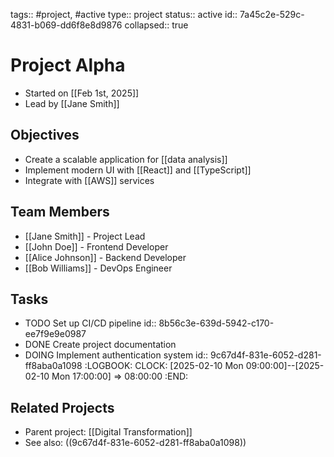 tags:: #project, #active
type:: project
status:: active
id:: 7a45c2e-529c-4831-b069-dd6f8e8d9876
collapsed:: true

# Project Alpha
- Started on [[Feb 1st, 2025]]
- Lead by [[Jane Smith]]

## Objectives
- Create a scalable application for [[data analysis]]
- Implement modern UI with [[React]] and [[TypeScript]]
- Integrate with [[AWS]] services

## Team Members
- [[Jane Smith]] - Project Lead
- [[John Doe]] - Frontend Developer
- [[Alice Johnson]] - Backend Developer
- [[Bob Williams]] - DevOps Engineer

## Tasks
- TODO Set up CI/CD pipeline
  id:: 8b56c3e-639d-5942-c170-ee7f9e9e0987
- DONE Create project documentation
- DOING Implement authentication system
  id:: 9c67d4f-831e-6052-d281-ff8aba0a1098
  :LOGBOOK:
  CLOCK: [2025-02-10 Mon 09:00:00]--[2025-02-10 Mon 17:00:00] =>  08:00:00
  :END:

## Related Projects
- Parent project: [[Digital Transformation]]
- See also: ((9c67d4f-831e-6052-d281-ff8aba0a1098)) 